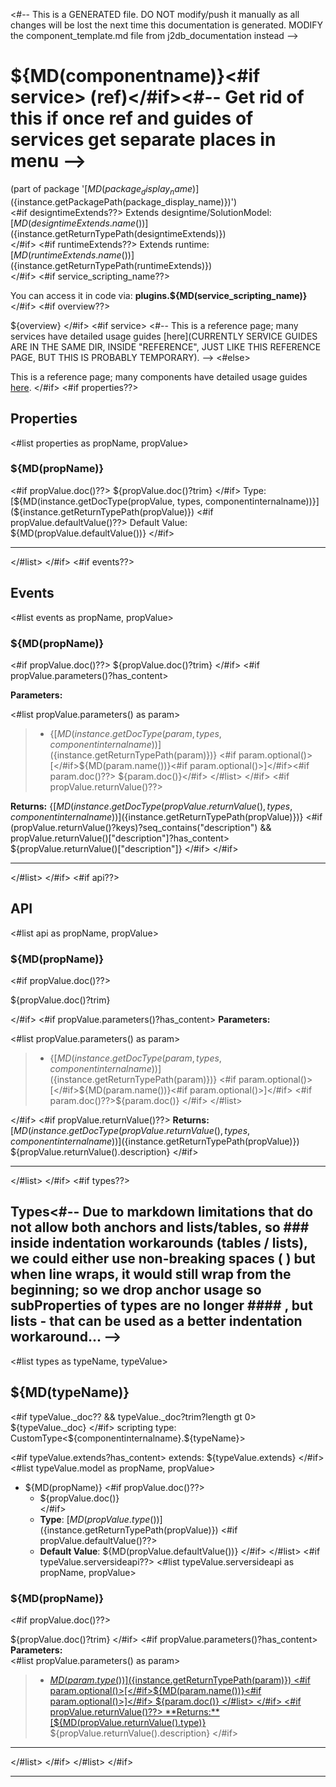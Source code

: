 <#-- This is a GENERATED file. DO NOT modify/push it manually as all changes will be lost the next time this documentation is generated. MODIFY the component_template.md file from j2db_documentation instead -->
# ${MD(componentname)}<#if service> (ref)</#if><#-- Get rid of this if once ref and guides of services get separate places in menu -->

(part of package '[${MD(package_display_name)}](${instance.getPackagePath(package_display_name)})')  
<#if designtimeExtends??>
Extends designtime/SolutionModel: [${MD(designtimeExtends.name())}](${instance.getReturnTypePath(designtimeExtends)})  
</#if>
<#if runtimeExtends??>
Extends runtime: [${MD(runtimeExtends.name())}](${instance.getReturnTypePath(runtimeExtends)})  
</#if>
<#if service_scripting_name??>

You can access it in code via: **plugins\.${MD(service_scripting_name)}**  
</#if>
<#if overview??>

${overview}
</#if>
<#if service>
<#-- This is a reference page; many services have detailed usage guides [here](CURRENTLY SERVICE GUIDES ARE IN THE SAME DIR, INSIDE "REFERENCE", JUST LIKE THIS REFERENCE PAGE, BUT THIS IS PROBABLY TEMPORARY). -->
<#else>

This is a reference page; many components have detailed usage guides [here](https://docs.servoy.com/guides/develop/application-design/ui-components)\.
</#if>
<#if properties??>

## Properties

<#list properties as propName, propValue>
### ${MD(propName)}
<#if propValue.doc()??>
${propValue.doc()?trim}
</#if>
Type: [${MD(instance.getDocType(propValue, types, componentinternalname))}](${instance.getReturnTypePath(propValue)})
<#if propValue.defaultValue()??> 
Default Value: ${MD(propValue.defaultValue())}
</#if>
***

</#list>
</#if>
<#if events??>
## Events

<#list events as propName, propValue>
### ${MD(propName)}

<#if propValue.doc()??>
${propValue.doc()?trim}
</#if>
<#if propValue.parameters()?has_content>

**Parameters:**

<#list propValue.parameters() as param> 
> - {[${MD(instance.getDocType(param, types, componentinternalname))}](${instance.getReturnTypePath(param)})} <#if param.optional()>[</#if>${MD(param.name())}<#if param.optional()>]</#if><#if param.doc()??> ${param.doc()}</#if>
</#list>
</#if>
<#if propValue.returnValue()??>

**Returns:** {[${MD(instance.getDocType(propValue.returnValue(), types, componentinternalname))}](${instance.getReturnTypePath(propValue)})}
<#if (propValue.returnValue()?keys)?seq_contains("description") && propValue.returnValue()["description"]?has_content>
${propValue.returnValue()["description"]}
</#if>
</#if>
***

</#list>
</#if>
<#if api??>
## API

<#list api as propName, propValue>
### ${MD(propName)}
<#if propValue.doc()??>

${propValue.doc()?trim}

</#if>
<#if propValue.parameters()?has_content>
**Parameters:**

<#list propValue.parameters() as param> 
> - {[${MD(instance.getDocType(param, types, componentinternalname))}](${instance.getReturnTypePath(param)})} <#if param.optional()>[</#if>${MD(param.name())}<#if param.optional()>]</#if> <#if param.doc()??>${param.doc()}
</#if>
</#list>

</#if>
<#if propValue.returnValue()??>
**Returns:** [${MD(instance.getDocType(propValue.returnValue(), types, componentinternalname))}](${instance.getReturnTypePath(propValue)}) ${propValue.returnValue().description} 
</#if>
***

 </#list>
</#if>
<#if types??>

## Types<#-- Due to markdown limitations that do not allow both anchors and lists/tables, so ### inside indentation workarounds (tables / lists), we could either use non-breaking spaces (&#160;) but when line wraps, it would still wrap from the beginning; so we drop anchor usage so subProperties of types are no longer #### , but lists - that can be used as a better indentation workaround... -->

<#list types as typeName, typeValue>
## ${MD(typeName)} 
  <#if typeValue._doc?? && typeValue._doc?trim?length gt 0>
  ${typeValue._doc}
  </#if>
  scripting type: CustomType<${componentinternalname}.${typeName}>

<#if typeValue.extends?has_content>
  extends: ${typeValue.extends} 
</#if>
<#list typeValue.model as propName, propValue>
 - ${MD(propName)}
<#if propValue.doc()??>
     - ${propValue.doc()}  
</#if>
     - **Type**: [${MD(propValue.type())}](${instance.getReturnTypePath(propValue)})
<#if propValue.defaultValue()??>
     - **Default Value**: ${MD(propValue.defaultValue())}
</#if>
</#list>
<#if typeValue.serversideapi??>
<#list typeValue.serversideapi as propName, propValue>
### ${MD(propName)}
<#if propValue.doc()??>

${propValue.doc()?trim}
</#if>
<#if propValue.parameters()?has_content>
**Parameters:**  
<#list propValue.parameters() as param> 
> - [${MD(param.type())}](${instance.getReturnTypePath(param)}) <#if param.optional()>[</#if>${MD(param.name())}<#if param.optional()>]</#if>  ${param.doc()}  
</#list>
</#if>
<#if propValue.returnValue()??>
**Returns:** [${MD(propValue.returnValue().type)}](${instance.getReturnTypePath(propValue)}) ${propValue.returnValue().description} 
</#if>
***
 </#list>
 </#if>
</#list>
</#if>

---
